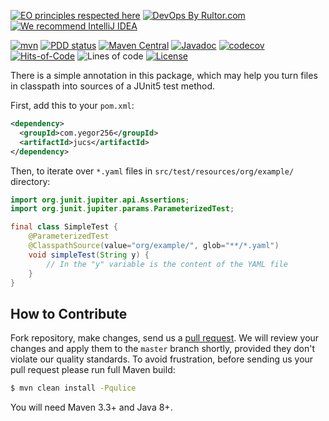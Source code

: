 [![EO principles respected here](https://www.elegantobjects.org/badge.svg)](https://www.elegantobjects.org)
[![DevOps By Rultor.com](http://www.rultor.com/b/objectionary/jucs)](http://www.rultor.com/p/objectionary/jucs)
[![We recommend IntelliJ IDEA](https://www.elegantobjects.org/intellij-idea.svg)](https://www.jetbrains.com/idea/)

[![mvn](https://github.com/objectionary/jucs/actions/workflows/mvn.yml/badge.svg)](https://github.com/objectionary/jucs/actions/workflows/mvn.yml)
[![PDD status](http://www.0pdd.com/svg?name=objectionary/jucs)](http://www.0pdd.com/p?name=objectionary/jucs)
[![Maven Central](https://img.shields.io/maven-central/v/com.objectionary/jucs.svg)](https://maven-badges.herokuapp.com/maven-central/com.objectionary/jucs)
[![Javadoc](http://www.javadoc.io/badge/com.objectionary/jucs.svg)](http://www.javadoc.io/doc/com.objectionary/jucs)
[![codecov](https://codecov.io/gh/objectionary/jucs/branch/master/graph/badge.svg)](https://codecov.io/gh/objectionary/jucs)
[![Hits-of-Code](https://hitsofcode.com/github/objectionary/jucs)](https://hitsofcode.com/view/github/objectionary/jucs)
![Lines of code](https://img.shields.io/tokei/lines/github/objectionary/jucs)
[![License](https://img.shields.io/badge/license-MIT-green.svg)](https://github.com/objectionary/jucs/blob/master/LICENSE.txt)

There is a simple annotation in this package, which may help you
turn files in classpath into sources of a JUnit5 test method.

First, add this to your `pom.xml`:

```xml
<dependency>
  <groupId>com.yegor256</groupId>
  <artifactId>jucs</artifactId>
</dependency>
```

Then, to iterate over `*.yaml` files in `src/test/resources/org/example/` directory:

```java
import org.junit.jupiter.api.Assertions;
import org.junit.jupiter.params.ParameterizedTest;

final class SimpleTest { 
    @ParameterizedTest
    @ClasspathSource(value="org/example/", glob="**/*.yaml")
    void simpleTest(String y) {
        // In the "y" variable is the content of the YAML file
    }
}
```

## How to Contribute

Fork repository, make changes, send us a [pull request](https://www.yegor256.com/2014/04/15/github-guidelines.html).
We will review your changes and apply them to the `master` branch shortly,
provided they don't violate our quality standards. To avoid frustration,
before sending us your pull request please run full Maven build:

```bash
$ mvn clean install -Pqulice
```

You will need Maven 3.3+ and Java 8+.
